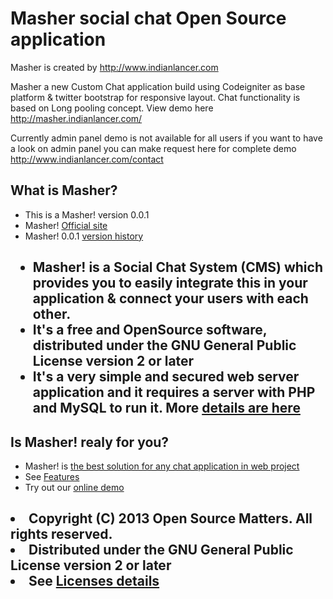 Masher social chat Open Source application
========

Masher is created by http://www.indianlancer.com

Masher a new Custom Chat application build using Codeigniter as base platform &amp; twitter bootstrap for responsive layout.
Chat functionality is based on Long pooling concept.
View demo here http://masher.indianlancer.com/

Currently admin panel demo is not available for all users if you want to have a look on admin panel you can make request
here for complete demo http://www.indianlancer.com/contact

<h2>
<a href="#what-is-masher" class="anchor" name="what-is-masher">
<span class="octicon octicon-link">
</span>
</a>What is Masher?</h2>

<ul>
<li>This is a Masher! version 0.0.1</li>
<li>Masher! <a href="http://masher.indianlancer.com">Official site</a>
</li>
<li>Masher! 0.0.1 <a href="http://masher.indianlancer.com/docs/masher_0.0.1_version_history">version history</a>
</li>
</ul><h2>


<ul>
<li>Masher! is a <strong>Social Chat System</strong> (CMS) which provides you to easily integrate this in your application & connect your users with each other.</li>
<li>It's a <strong>free and OpenSource software</strong>, distributed under the GNU General Public License version 2 or later</li>
<li>It's a very simple and secured web server application and it requires a server with PHP and MySQL to run it.
More <a href="http://masher.indianlancer.com/about">details are here</a>
</li>
</ul><h2>

<a href="#is-masher-realy-for-you" class="anchor" name="is-radiator-realy-for-you">
<span class="octicon octicon-link"></span></a>Is Masher! realy for you?</h2>

<ul>
<li>Masher! is <a href="http://masher.indialancer.com/docs/madiator_is_it_realy_for_me%3F">the best solution for any chat application in web project</a>
</li>
<li>See <a href="http://masher.indianlancer.com/core-features">Features</a>
</li>
<li>Try out our <a href="http://masher.indianlancer.com">online demo</a>
</li>
</ul><h2>

<li>Copyright (C) 2013 Open Source Matters. All rights reserved.</li>
<li>Distributed under the GNU General Public License version 2 or later</li>
<li>See <a href="http://masher.indianlancer.com/masher_license">Licenses details</a>
</li>
</ul></article>
  </div>
